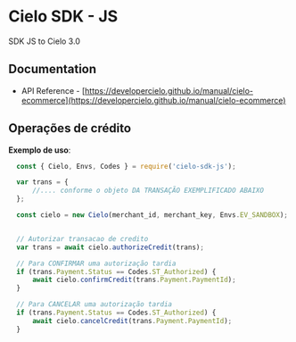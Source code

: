 # Cielo SDK - JS
SDK JS to Cielo 3.0

## Documentation
 - API Reference - [https://developercielo.github.io/manual/cielo-ecommerce](https://developercielo.github.io/manual/cielo-ecommerce)

 ## Operações de crédito

 **Exemplo de uso**:

  ```javascript
    const { Cielo, Envs, Codes } = require('cielo-sdk-js');

    var trans = {
        //.... conforme o objeto DA TRANSAÇÃO EXEMPLIFICADO ABAIXO
    };

    const cielo = new Cielo(merchant_id, merchant_key, Envs.EV_SANDBOX);


    // Autorizar transacao de credito
    var trans = await cielo.authorizeCredit(trans);

    // Para CONFIRMAR uma autorização tardia
    if (trans.Payment.Status == Codes.ST_Authorized) {
        await cielo.confirmCredit(trans.Payment.PaymentId);
    }    

    // Para CANCELAR uma autorização tardia
    if (trans.Payment.Status == Codes.ST_Authorized) {
        await cielo.cancelCredit(trans.Payment.PaymentId);
    }   

 ```